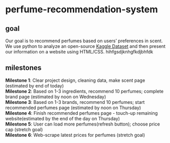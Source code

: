 # perfume-recommendation-system

## goal
Our goal is to recommend perfumes based on users’ preferences in scent. We use python to analyze an open-source [Kaggle Dataset](https://www.kaggle.com/datasets/nandini1999/perfume-recommendation-dataset) and then present our information on a website using HTML/CSS.
hihfgsdjknhgfkdjbhfdk
## milestones
**Milestone 1**: Clear project design, cleaning data, make scent page (estimated by end of today)<br>
**Milestone 2**: Based on 1-3 ingredients, recommend 10 perfumes; complete brand page (estimated by noon on Wednesday)<br>
**Milestone 3**: Based on 1-3 brands, recommend 10 perfumes; start recommended perfumes page (estimated by noon on Thursday)<br>
**Milestone 4**: Finish recommended perfumes page - touch-up remaining website(estimated by the end of the day on Thursday)<br>
**Milestone 5**: User can load more perfumes(refresh button); choose price cap (stretch goal)<br>
**Milestone 6**: Web-scrape latest prices for perfumes (stretch goal)<br>
